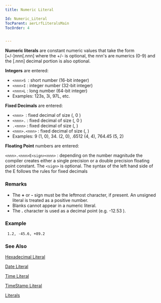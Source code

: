 ```yaml
---
title: Numeric Literal

Id: Numeric_Literal
TocParent: aerLrfLiteralsMain
TocOrder: 4


---
```


**Numeric literals** are constant numeric values that take the form [+/-]nnn[.nnn] where the +/- is optional, the nnn's are numerics (0-9) and the [.nnn] decimal portion is also optional. 

**Integers** are entered:

- ```<nnn>S ```: short number (16-bit integer)
- ```<nnn>I``` : integer number (32-bit integer)
- ```<nnn>L``` : long number (64-bit integer)
- Examples: 123s,
                3i, 97L, etc.

**Fixed Decimals** are entered:

- ```<nnn> ```: fixed decimal of size (<digits>, 0 )
- ```<nnn>.``` : fixed decimal of size (<digits>, 0 )
- ```.<nnn>``` : fixed decimal of size (<digits>, <digits>)
- ```<nnn>.<nnn>``` : fixed decimal of size (<total digits>, <right hand digits> )
- Examples: 9 (1, 0), 34. (2, 0), .6512 (4, 4),
                764.45 (5, 2)

**Floating Point** numbers are entered:

```<nnn>.<nnn>E<sign><nnn>``` : depending on the number magnitude the compiler creates either a single precision or a double precision floating point constant. The ```<sign>``` is optional. The syntax of the left hand side of the E follows the rules for fixed decimals 

### Remarks

- The **+** or **-** sign must be the leftmost character, if present. An unsigned literal is treated as a positive number.
- Blanks cannot appear in a numeric literal.
- The **.** character is used as a decimal point (e.g. -12.53 ).

### Example

```
 1.2, -45.6, +89.2         
```

### See Also
[Hexadecimal Literal](Hexadecimal_Literal.html)

[Date Literal](Date_Literals.html)

[Time Literal](Time_Literals.html)

[TimeStamp Literal](Timestamp_Literals.html)

[Literals](aerLrfLiteralsMain.html) 
